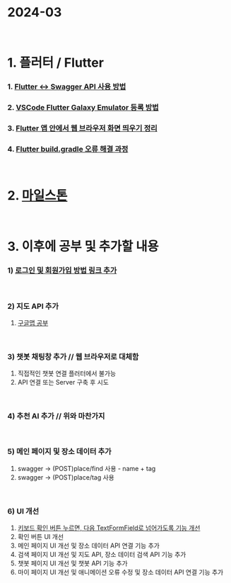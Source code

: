 # 2024-03

<br>

# 1. 플러터 / Flutter

### 1. [Flutter <-> Swagger API 사용 방법](https://github.com/jinhuck854/App/blob/main/Flutter/How%20to%20connect%20Flutter%20to%20API(swagger_RESTAPI).md)
### 2. [VSCode Flutter Galaxy Emulator 등록 방법](https://github.com/jinhuck854/App/blob/main/Flutter/How%20to%20create%20Galaxy%20Emulator.md)
### 3. [Flutter 앱 안에서 웹 브라우저 화면 띄우기 정리](https://github.com/jinhuck854/App/blob/main/Flutter/How%20to%20use%20Flutter%20webview%20.md)
### 4. [Flutter build.gradle 오류 해결 과정](https://github.com/jinhuck854/App/blob/main/Flutter/Flutter%20build.gradle%20Error%20Debuging.md)

<br>

# 2. [마일스톤](https://www.notion.so/24-f2a8c3c8600741f8a90154024d635a00?pvs=4)

<br>

# 3. 이후에 공부 및 추가할 내용

### 1) [로그인 및 회원가입 방법 링크 추가](https://github.com/jinhuck854/App/blob/main/Flutter/How%20to%20connect%20Flutter%20to%20API(swagger_RESTAPI).md)
<br>

### 2) 지도 API 추가
1. [구글맵 공부](https://velog.io/@locked/Flutter-%EC%A7%80%EB%8F%84-%EB%82%B4-%EC%9C%84%EC%B9%98-%EC%84%A0%ED%83%9D-%EC%9D%B8%ED%84%B0%EB%A0%89%EC%85%98)
<br>

### 3) 챗봇 채팅창 추가 // 웹 브라우저로 대체함
1. 직접적인 챗봇 연결 플러터에서 불가능
2. API 연결 또는 Server 구축 후 시도
<br>

### 4) 추천 AI 추가 // 위와 마찬가지
<br>

### 5) 메인 페이지 및 장소 데이터 추가
1. swagger -> (POST)place/find 사용 - name + tag
2. swagger -> (POST)place/tag 사용
<br>

### 6) UI 개선
1. [키보드 확인 버튼 누르면, 다음 TextFormField로 넘어가도록 기능 개선](https://develop-designer.tistory.com/43)
2. 확인 버튼 UI 개선
3. 메인 페이지 UI 개선 및 장소 데이터 API 연결 기능 추가
4. 검색 페이지 UI 개선 및 지도 API, 장소 데이터 검색 API 기능 추가
5. 챗봇 페이지 UI 개선 및 챗봇 API 기능 추가
6. 마이 페이지 UI 개선 및 애니메이션 오류 수정 및 장소 데이터 API 연결 기능 추가

<br>
